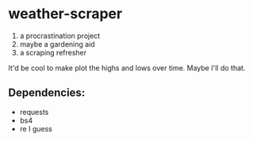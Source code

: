 # weather-scraper

1. a procrastination project
2. maybe a gardening aid
3. a scraping refresher

It'd be cool to make plot the highs and lows over time. Maybe I'll do that.

## Dependencies:
- requests
- bs4
- re I guess
